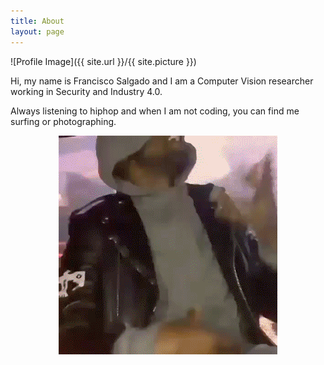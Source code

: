 ```yaml
---
title: About
layout: page
---
```

![Profile Image]({{ site.url }}/{{ site.picture }})

Hi, my name is Francisco Salgado and I am a Computer Vision researcher working in Security and Industry 4.0.

Always listening to hiphop and when I am not coding, you can find me surfing or photographing.

<div align="center">
	<img src="/assets/images/kanye_dancing.gif" >
</div>
